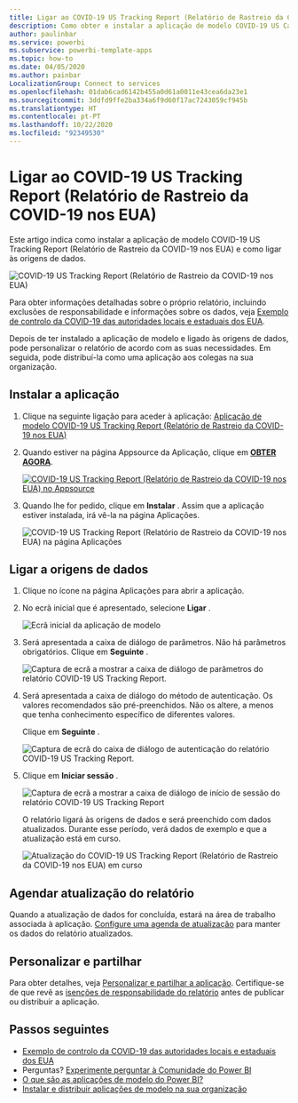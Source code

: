 ```yaml
---
title: Ligar ao COVID-19 US Tracking Report (Relatório de Rastreio da COVID-19 nos EUA)
description: Como obter e instalar a aplicação de modelo COVID-19 US Cases (Casos de COVID-19 nos EUA) e como ligar aos dados.
author: paulinbar
ms.service: powerbi
ms.subservice: powerbi-template-apps
ms.topic: how-to
ms.date: 04/05/2020
ms.author: painbar
LocalizationGroup: Connect to services
ms.openlocfilehash: 01dab6cad6142b455a0d61a0011e43cea6da23e1
ms.sourcegitcommit: 3ddfd9ffe2ba334a6f9d60f17ac7243059cf945b
ms.translationtype: HT
ms.contentlocale: pt-PT
ms.lasthandoff: 10/22/2020
ms.locfileid: "92349530"
---
```

# <a name="connect-to-the-covid-19-us-tracking-report"></a>Ligar ao COVID-19 US Tracking Report (Relatório de Rastreio da COVID-19 nos EUA)
Este artigo indica como instalar a aplicação de modelo COVID-19 US Tracking Report (Relatório de Rastreio da COVID-19 nos EUA) e como ligar às origens de dados.

![COVID-19 US Tracking Report (Relatório de Rastreio da COVID-19 nos EUA)](media/service-connect-to-covid-19-tracking/service-covid-19-us-tracking-report-title-screen.png)

Para obter informações detalhadas sobre o próprio relatório, incluindo exclusões de responsabilidade e informações sobre os dados, veja [Exemplo de controlo da COVID-19 das autoridades locais e estaduais dos EUA](../create-reports/sample-covid-19-us.md).

Depois de ter instalado a aplicação de modelo e ligado às origens de dados, pode personalizar o relatório de acordo com as suas necessidades. Em seguida, pode distribuí-la como uma aplicação aos colegas na sua organização.

## <a name="install-the-app"></a>Instalar a aplicação

1. Clique na seguinte ligação para aceder à aplicação: [Aplicação de modelo COVID-19 US Tracking Report (Relatório de Rastreio da COVID-19 nos EUA)](https://app.powerbi.com/groups/me/getapps/services/pbi-contentpacks.covid19ms)

1. Quando estiver na página Appsource da Aplicação, clique em [**OBTER AGORA**](https://app.powerbi.com/groups/me/getapps/services/pbi-contentpacks.covid19ms).

    [![COVID-19 US Tracking Report (Relatório de Rastreio da COVID-19 nos EUA) no Appsource](media/service-connect-to-covid-19-tracking/service-covid-19-us-tracking-report-appsource-icon.png)](https://app.powerbi.com/groups/me/getapps/services/pbi-contentpacks.covid19ms)

1. Quando lhe for pedido, clique em **Instalar** . Assim que a aplicação estiver instalada, irá vê-la na página Aplicações.

   ![COVID-19 US Tracking Report (Relatório de Rastreio da COVID-19 nos EUA) na página Aplicações](media/service-connect-to-covid-19-tracking/service-covid-19-us-tracking-report-apps-page-icon.png)

## <a name="connect-to-data-sources"></a>Ligar a origens de dados

1. Clique no ícone na página Aplicações para abrir a aplicação.

1. No ecrã inicial que é apresentado, selecione **Ligar** .

   ![Ecrã inicial da aplicação de modelo](media/service-connect-to-covid-19-tracking/service-covid-19-us-tracking-report-splash-screen.png)

1. Será apresentada a caixa de diálogo de parâmetros. Não há parâmetros obrigatórios. Clique em **Seguinte** .

   ![Captura de ecrã a mostrar a caixa de diálogo de parâmetros do relatório COVID-19 US Tracking Report.](media/service-connect-to-covid-19-tracking/service-covid-19-us-tracking-report-parameters-dialog.png)

1. Será apresentada a caixa de diálogo do método de autenticação. Os valores recomendados são pré-preenchidos. Não os altere, a menos que tenha conhecimento específico de diferentes valores.

    Clique em **Seguinte** .

   ![Captura de ecrã do caixa de diálogo de autenticação do relatório COVID-19 US Tracking Report.](media/service-connect-to-covid-19-tracking/service-covid-19-us-tracking-report-authentication-dialog.png)

1. Clique em **Iniciar sessão** .

   ![Captura de ecrã a mostrar a caixa de diálogo de início de sessão do relatório COVID-19 US Tracking Report](media/service-connect-to-covid-19-tracking/service-covid-19-us-tracking-report-signin-dialog.png)
 
   O relatório ligará às origens de dados e será preenchido com dados atualizados. Durante esse período, verá dados de exemplo e que a atualização está em curso.

   ![Atualização do COVID-19 US Tracking Report (Relatório de Rastreio da COVID-19 nos EUA) em curso](media/service-connect-to-covid-19-tracking/service-covid-19-us-tracking-report-refresh-monitor.png)

## <a name="schedule-report-refresh"></a>Agendar atualização do relatório

Quando a atualização de dados for concluída, estará na área de trabalho associada à aplicação. [Configure uma agenda de atualização](../connect-data/refresh-scheduled-refresh.md) para manter os dados do relatório atualizados.

## <a name="customize-and-share"></a>Personalizar e partilhar

Para obter detalhes, veja [Personalizar e partilhar a aplicação](../connect-data/service-template-apps-install-distribute.md#customize-and-share-the-app). Certifique-se de que revê as [isenções de responsabilidade do relatório](../create-reports/sample-covid-19-us.md#disclaimers) antes de publicar ou distribuir a aplicação.

## <a name="next-steps"></a>Passos seguintes
* [Exemplo de controlo da COVID-19 das autoridades locais e estaduais dos EUA](../create-reports/sample-covid-19-us.md)
* Perguntas? [Experimente perguntar à Comunidade do Power BI](https://community.powerbi.com/)
* [O que são as aplicações de modelo do Power BI?](../connect-data/service-template-apps-overview.md)
* [Instalar e distribuir aplicações de modelo na sua organização](../connect-data/service-template-apps-install-distribute.md)
